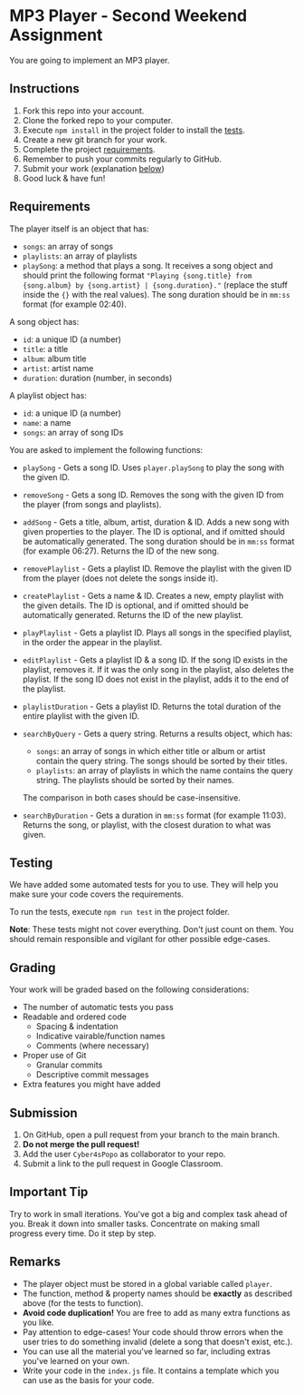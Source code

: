 # MP3 Player - Second Weekend Assignment

You are going to implement an MP3 player.

## Instructions

1. Fork this repo into your account.
2. Clone the forked repo to your computer.
3. Execute `npm install` in the project folder to install the [tests](#testing).
4. Create a new git branch for your work.
5. Complete the project [requirements](#requirements).
6. Remember to push your commits regularly to GitHub.
7. Submit your work (explanation [below](#submission))
8. Good luck & have fun!

## Requirements

The player itself is an object that has:

- `songs`: an array of songs
- `playlists`: an array of playlists
- `playSong`: a method that plays a song.
  It receives a song object and should print the following format `"Playing {song.title} from {song.album} by {song.artist} | {song.duration}."` (replace the stuff inside the `{}` with the real values).
  The song duration should be in `mm:ss` format (for example 02:40).

A song object has:

- `id`: a unique ID (a number)
- `title`: a title
- `album`: album title
- `artist`: artist name
- `duration`: duration (number, in seconds)

A playlist object has:

- `id`: a unique ID (a number)
- `name`: a name
- `songs`: an array of song IDs

You are asked to implement the following functions:

- `playSong` - Gets a song ID. Uses `player.playSong` to play the song with the given ID.
- `removeSong` - Gets a song ID. Removes the song with the given ID from the player (from songs and playlists).
- `addSong` - Gets a title, album, artist, duration & ID. Adds a new song with given properties to the player. The ID is optional, and if omitted should be automatically generated. The song duration should be in `mm:ss` format (for example 06:27). Returns the ID of the new song.
- `removePlaylist` - Gets a playlist ID. Remove the playlist with the given ID from the player (does not delete the songs inside it).
- `createPlaylist` - Gets a name & ID. Creates a new, empty playlist with the given details. The ID is optional, and if omitted should be automatically generated. Returns the ID of the new playlist.
- `playPlaylist` - Gets a playlist ID. Plays all songs in the specified playlist, in the order the appear in the playlist.
- `editPlaylist` - Gets a playlist ID & a song ID. If the song ID exists in the playlist, removes it. If it was the only song in the playlist, also deletes the playlist. If the song ID does not exist in the playlist, adds it to the end of the playlist.
- `playlistDuration` - Gets a playlist ID. Returns the total duration of the entire playlist with the given ID.
- `searchByQuery` - Gets a query string. Returns a results object, which has:

  - `songs`: an array of songs in which either title or album or artist contain the query string. The songs should be sorted by their titles.
  - `playlists`: an array of playlists in which the name contains the query string. The playlists should be sorted by their names.

  The comparison in both cases should be case-insensitive.

- `searchByDuration` - Gets a duration in `mm:ss` format (for example 11:03). Returns the song, or playlist, with the closest duration to what was given.

## Testing

We have added some automated tests for you to use. They will help you make sure your code covers the requirements.

To run the tests, execute `npm run test` in the project folder.

**Note**: These tests might not cover everything. Don't just count on them. You should remain responsible and vigilant for other possible edge-cases.

## Grading

Your work will be graded based on the following considerations:

- The number of automatic tests you pass
- Readable and ordered code
  - Spacing & indentation
  - Indicative vairable/function names
  - Comments (where necessary)
- Proper use of Git
  - Granular commits
  - Descriptive commit messages
- Extra features you might have added

## Submission

1. On GitHub, open a pull request from your branch to the main branch.
2. **Do not merge the pull request!**
3. Add the user `Cyber4sPopo` as collaborator to your repo.
4. Submit a link to the pull request in Google Classroom.

## Important Tip

Try to work in small iterations. You've got a big and complex task ahead of you. Break it down into smaller tasks. Concentrate on making small progress every time. Do it step by step.

## Remarks

- The player object must be stored in a global variable called `player`.
- The function, method & property names should be **exactly** as described above (for the tests to function).
- **Avoid code duplication!** You are free to add as many extra functions as you like.
- Pay attention to edge-cases! Your code should throw errors when the user tries to do something invalid (delete a song that doesn't exist, etc.).
- You can use all the material you've learned so far, including extras you've learned on your own.
- Write your code in the `index.js` file. It contains a template which you can use as the basis for your code.
